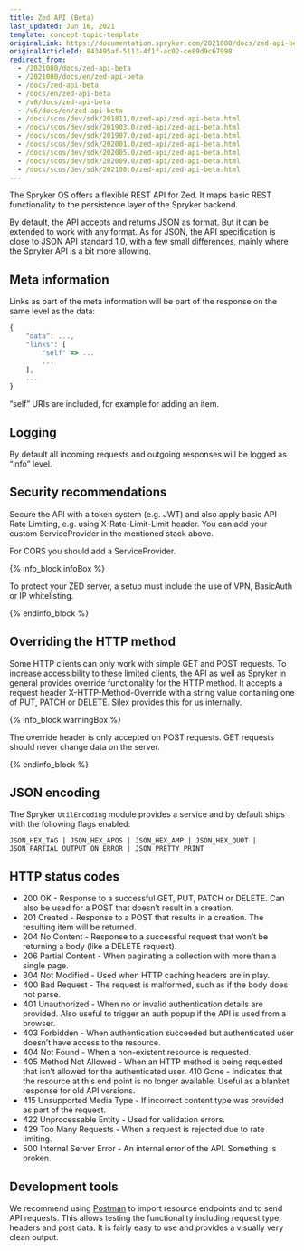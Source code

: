 ```yaml
---
title: Zed API (Beta)
last_updated: Jun 16, 2021
template: concept-topic-template
originalLink: https://documentation.spryker.com/2021080/docs/zed-api-beta
originalArticleId: 843495af-5113-4f1f-ac02-ce89d9c67998
redirect_from:
  - /2021080/docs/zed-api-beta
  - /2021080/docs/en/zed-api-beta
  - /docs/zed-api-beta
  - /docs/en/zed-api-beta
  - /v6/docs/zed-api-beta
  - /v6/docs/en/zed-api-beta
  - /docs/scos/dev/sdk/201811.0/zed-api/zed-api-beta.html
  - /docs/scos/dev/sdk/201903.0/zed-api/zed-api-beta.html
  - /docs/scos/dev/sdk/201907.0/zed-api/zed-api-beta.html
  - /docs/scos/dev/sdk/202001.0/zed-api/zed-api-beta.html
  - /docs/scos/dev/sdk/202005.0/zed-api/zed-api-beta.html
  - /docs/scos/dev/sdk/202009.0/zed-api/zed-api-beta.html
  - /docs/scos/dev/sdk/202108.0/zed-api/zed-api-beta.html
---
```


The Spryker OS offers a flexible REST API for Zed. It maps basic REST functionality to the persistence layer of the Spryker backend.

By default, the API accepts and returns JSON as format. But it can be extended to work with any format. As for JSON, the API specification is close to JSON API standard 1.0, with a few small differences, mainly where the Spryker API is a bit more allowing.

## Meta information

Links as part of the meta information will be part of the response on the same level as the data:

```js
{
    "data": ...,
    "links": [
        "self" => ...                         
        ...
    ],
    ...
}
```

“self” URIs are included, for example for adding an item.

## Logging

By default all incoming requests and outgoing responses will be logged as “info” level.

## Security recommendations

Secure the API with a token system (e.g. JWT) and also apply basic API Rate Limiting, e.g. using X-Rate-Limit-Limit header. You can add your custom ServiceProvider in the mentioned stack above.

For CORS you should add a ServiceProvider.

{% info_block infoBox %}

To protect your ZED server, a setup must include the use of VPN, BasicAuth or IP whitelisting.

{% endinfo_block %}

## Overriding the HTTP method

Some HTTP clients can only work with simple GET and POST requests. To increase accessibility to these limited clients, the API as well as Spryker in general provides override functionality for the HTTP method. It accepts a request header X-HTTP-Method-Override with a string value containing one of PUT, PATCH or DELETE. Silex provides this for us internally.

{% info_block warningBox %}

The override header is only accepted on POST requests. GET requests should never change data on the server.

{% endinfo_block %}

## JSON encoding

The Spryker `UtilEncoding` module provides a service and by default ships with the following flags enabled:

```
JSON_HEX_TAG | JSON_HEX_APOS | JSON_HEX_AMP | JSON_HEX_QUOT |
JSON_PARTIAL_OUTPUT_ON_ERROR | JSON_PRETTY_PRINT
```

## HTTP status codes

* 200 OK - Response to a successful GET, PUT, PATCH or DELETE. Can also be used for a POST that doesn’t result in a creation.
* 201 Created - Response to a POST that results in a creation. The resulting item will be returned.
* 204 No Content - Response to a successful request that won’t be returning a body (like a DELETE request).
* 206 Partial Content - When paginating a collection with more than a single page.
* 304 Not Modified - Used when HTTP caching headers are in play.
* 400 Bad Request - The request is malformed, such as if the body does not parse.
* 401 Unauthorized - When no or invalid authentication details are provided. Also useful to trigger an auth popup if the API is used from a browser.
* 403 Forbidden - When authentication succeeded but authenticated user doesn’t have access to the resource.
* 404 Not Found - When a non-existent resource is requested.
* 405 Method Not Allowed - When an HTTP method is being requested that isn’t allowed for the authenticated user. 410 Gone - Indicates that the resource at this end point is no longer available. Useful as a blanket response for old API versions.
* 415 Unsupported Media Type - If incorrect content type was provided as part of the request.
* 422 Unprocessable Entity - Used for validation errors.
* 429 Too Many Requests - When a request is rejected due to rate limiting.
* 500 Internal Server Error - An internal error of the API. Something is broken.

## Development tools

We recommend using [Postman](https://www.getpostman.com/) to import resource endpoints and to send API requests. This allows testing the functionality including request type, headers and post data. It is fairly easy to use and provides a visually very clean output.
